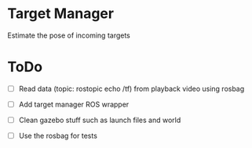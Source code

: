 # Target Manager

Estimate the pose of incoming targets

# ToDo

- [ ] Read data (topic: rostopic echo /tf) from playback video using rosbag
- [ ] Add target manager ROS wrapper
- [ ] Clean gazebo stuff such as launch files and world
- [ ] Use the rosbag for tests

